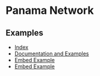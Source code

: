 # Panama Network


## Examples

- [Index]({{site.baseurl}}/)
- [Documentation and Examples]({{site.baseurl}}/demo)
- [Embed Example]({{site.baseurl/embed-demo}})
- [Embed Example]({{site.baseurl/fullscreen-demo}})
